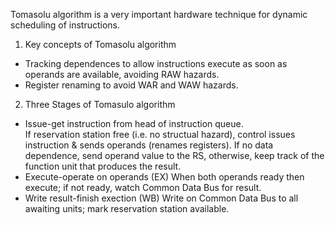 Tomasolu algorithm is a very important hardware technique for dynamic scheduling of instructions.

1. Key concepts of Tomasolu algorithm  
  - Tracking dependences to allow instructions execute as soon as operands are available, avoiding RAW hazards.  
  - Register renaming to avoid WAR and WAW hazards.  
2. Three Stages of Tomasulo algorithm  
  - Issue-get instruction from head of instruction queue.  
    If reservation station free (i.e. no structual hazard), control issues instruction & sends operands (renames registers). If no data dependence, send operand value to the RS, otherwise, keep track of the function unit that produces the result.
  - Execute-operate on operands (EX)
    When both operands ready then execute; if not ready, watch Common Data Bus for result.
  - Write result-finish exection (WB)
    Write on Common Data Bus to all awaiting units; mark reservation station available.
